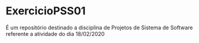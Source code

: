 # ExercicioPSS01
É um repositório destinado a disciplina de Projetos de Sistema de Software referente a atividade do dia 18/02/2020
